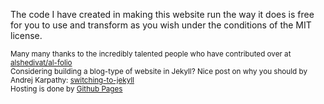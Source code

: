 The code I have created in making this website run the way it does is free for you to use and transform as you wish under the conditions of the MIT license. 

<sub>Many many thanks to the incredibly talented people who have contributed over at [alshedivat/al-folio](https://github.com/alshedivat/al-folio)</sub><br>
<sub>Considering building a blog-type of website in Jekyll? Nice post on why you should by Andrej Karpathy: [switching-to-jekyll](https://karpathy.github.io/2014/07/01/switching-to-jekyll/)</sub><br>
<sub>Hosting is done by [Github Pages](https://pages.github.com/)</sub><br>


